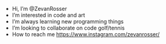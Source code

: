 - Hi, I’m @ZevanRosser
- I’m interested in code and art
- I’m always learning new programming things
- I’m looking to collaborate on code golf/tennis
- How to reach me https://www.instagram.com/zevanrosser/
